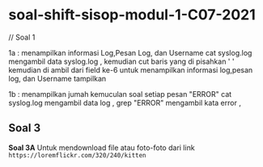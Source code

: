 # soal-shift-sisop-modul-1-C07-2021

// Soal 1

1a : menampilkan informasi Log,Pesan Log, dan Username
    cat syslog.log mengambil data syslog.log , kemudian cut baris yang di pisahkan ' ' kemudian di ambil  dari field ke-6 untuk menampilkan informasi log,pesan log, dan Username
    tampilkan
 
1b : menampilkan jumah kemuculan soal setiap pesan "ERROR" 
      cat syslog.log mengambil data log , grep "ERROR" mengambil kata error ,


## Soal 3

__Soal 3A__
Untuk mendownload file atau foto-foto dari link ``https://loremflickr.com/320/240/kitten``
